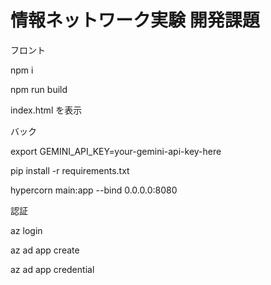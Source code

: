 # 情報ネットワーク実験 開発課題

フロント

npm i

npm run build

index.html を表示

バック

export GEMINI_API_KEY=your-gemini-api-key-here

pip install -r requirements.txt

hypercorn main:app --bind 0.0.0.0:8080

認証

az login

az ad app create

az ad app credential
